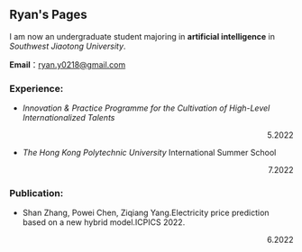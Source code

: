 ## Ryan's Pages

I am now an undergraduate student majoring in **artificial intelligence** in *Southwest Jiaotong University*.

**Email**：ryan.y0218@gmail.com
### Experience:
- *Innovation & Practice Programme for the Cultivation of High-Level Internationalized Talents*    
<p align="right">5.2022<p>

- *The Hong Kong Polytechnic University* International Summer School
<p align="right">7.2022<p>

### Publication:

- Shan Zhang, Powei Chen, Ziqiang Yang.Electricity price prediction based on a new hybrid model.ICPICS 2022.
<p align="right">6.2022</p>

